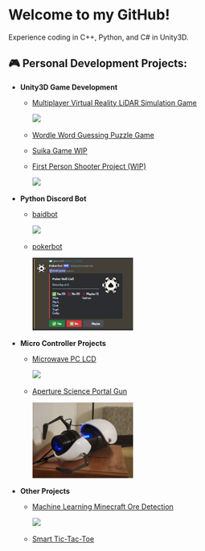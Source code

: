 <h1>Welcome to my GitHub!</h1>
Experience coding in C++, Python, and C# in Unity3D.

<h2>🎮 Personal Development Projects:</h2>

- <b>Unity3D Game Development</b>
  - [Multiplayer Virtual Reality LiDAR Simulation Game](https://github.com/Git-baid/VRChat-LiDAR)
  
    <img src="https://github.com/CVScholtisek/VRChat-LiDAR/raw/main/deepdarkbutton.gif" width = 200>
  - [Wordle Word Guessing Puzzle Game](https://github.com/CodeBusters-Wordle-Crackdown/WordleCrackdown)
    
  - [Suika Game WIP](https://github.com/Git-baid/SpaceSuikaGame)
    
  - [First Person Shooter Project (WIP)](https://github.com/Git-baid/First-Person-Shooter)
 
    <img src="https://cdn.discordapp.com/attachments/434752033552203793/1170438909042368522/image.png?ex=66119d2d&is=65ff282d&hm=1d2473fa1ac8e9a491cd8ba483baf6d5002f038e0cbd01124e915008d810dd4c&" width = 200>
    
- <b>Python Discord Bot</b>
  - [baidbot](https://github.com/Git-baid/baidbotDiscord)

    <img src="https://raw.githubusercontent.com/CVScholtisek/baidbotDiscord/master/memeDemonstration.gif" width = 200>

  - [pokerbot](https://github.com/Git-baid/pokerbot)

    <img src="https://github.com/Git-baid/pokerbot/blob/master/image.png" width=200>
  
- <b>Micro Controller Projects</b>
  - [Microwave PC LCD](https://github.com/Git-baid/Microwave-PC-LCD/tree/main)
 
    <img src="https://github.com/Git-baid/Microwave-PC-LCD/blob/main/20230725_234915.jpg" width = 200>
  
  - [Aperture Science Portal Gun](https://github.com/Git-baid/PortalGun/tree/main)
 
    <img src="https://github.com/Git-baid/PortalGun/blob/main/PortalGunPhotos/20231025_005635.jpg" width = 200>

- <b>Other Projects</b>
  - [Machine Learning Minecraft Ore Detection](https://github.com/Git-baid/MinecraftOreDetection)

    <img src="https://github.com/Git-baid/MinecraftOreDetection/blob/main/Minecraft%20Ore%20Detection%20(1).gif" width = 200>
    
  - [Smart Tic-Tac-Toe](https://github.com/Git-baid/CS201-Project)
